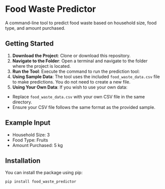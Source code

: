 # Food Waste Predictor

A command-line tool to predict food waste based on household size, food type, and amount purchased.

## Getting Started

1. **Download the Project**: Clone or download this repository.
2. **Navigate to the Folder**: Open a terminal and navigate to the folder where the project is located.
3. **Run the Tool**: Execute the command to run the prediction tool:
4. **Using Sample Data**: The tool uses the included `food_waste_data.csv` file to make predictions. You do not need to create a new file.
5. **Using Your Own Data**: If you wish to use your own data:
- Replace `food_waste_data.csv` with your own CSV file in the same directory.
- Ensure your CSV file follows the same format as the provided sample.

## Example Input
- Household Size: 3
- Food Type: Fruits
- Amount Purchased: 5 kg

## Installation

You can install the package using pip:

```bash
pip install food_waste_predictor